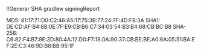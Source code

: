 
!!Generar SHA
gradlew signingReport

MD5: 81:17:71:D0:C2:46:A5:17:75:3B:77:24:7F:4D:FB:3A
SHA1: DE:CD:AF:B4:8B:0E:7F:E9:CB:B6:C7:34:03:54:B3:B4:68:CB:BC:B8
SHA-256: C6:82:F4:B7:9E:3D:80:4A:12:D0:F7:18:0A:90:37:CB:BE:BE:A0:6A:05:51:BA:EF:2E:C3:46:9D:B8:BB:95:1F

